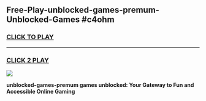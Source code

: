 
## Free-Play-unblocked-games-premum-Unblocked-Games #c4ohm
<h3>
<a href="https://news.freeplayer.one?title=unblocked-games-premum&ref=8M">CLICK TO PLAY</a></h3>
<hr>

<h3>
<a href="https://news.freeplayer.one?title=unblocked-games-premum&ref=8M">CLICK 2 PLAY</a>
  
</h3>

<a href="https://news.freeplayer.one?title=unblocked-games-premum&ref=8M"><img src="https://clearcache.store/games.png"></a>


**unblocked-games-premum games unblocked: Your Gateway to Fun and Accessible Online Gaming**
